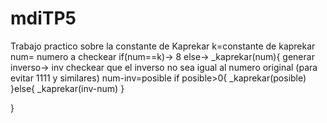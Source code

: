 # mdiTP5
Trabajo practico sobre la constante de Kaprekar
k=constante de kaprekar
num= numero a checkear
if(num==k)-> 8
else-> _kaprekar(num){
    generar inverso-> inv
    checkear que el inverso no sea igual al numero original (para evitar 1111 y similares)
    num-inv=posible
    if posible>0{
        _kaprekar(posible)
    }else{
        _kaprekar(inv-num)
    }
    
}